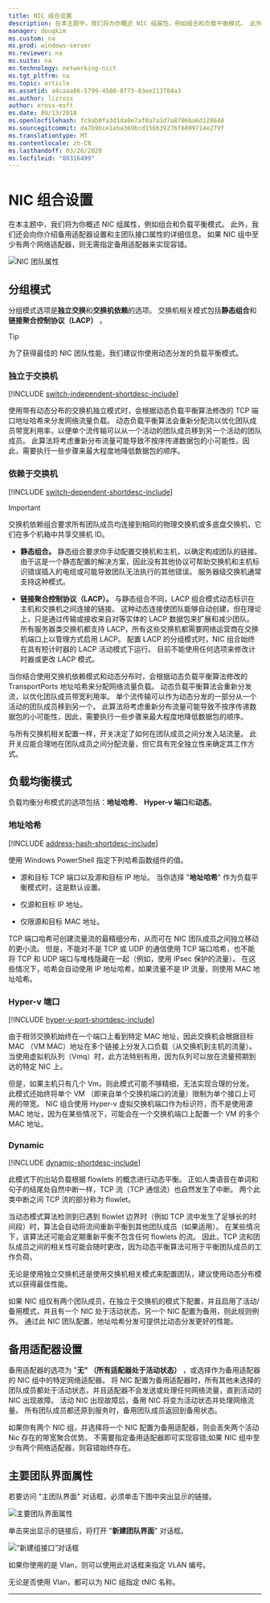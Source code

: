 ```yaml
---
title: NIC 组合设置
description: 在本主题中，我们将为你概述 NIC 组属性，例如组合和负载平衡模式。 此外，我们还会向你介绍备用适配器设置和主团队接口属性的详细信息。 如果 NIC 组中至少有两个网络适配器，则无需指定备用适配器来实现容错。
manager: dougkim
ms.custom: na
ms.prod: windows-server
ms.reviewer: na
ms.suite: na
ms.technology: networking-nict
ms.tgt_pltfrm: na
ms.topic: article
ms.assetid: a4caaa86-5799-4580-8775-03ee213784a3
ms.author: lizross
author: eross-msft
ms.date: 09/13/2018
ms.openlocfilehash: fc9ab0fa3d1da0e7af8a7a1d7a8706ba6d128648
ms.sourcegitcommit: da7b9bce1eba369bcd156639276f6899714e279f
ms.translationtype: MT
ms.contentlocale: zh-CN
ms.lasthandoff: 03/26/2020
ms.locfileid: "80316499"
---
```

# <a name="nic-teaming-settings"></a>NIC 组合设置
在本主题中，我们将为你概述 NIC 组属性，例如组合和负载平衡模式。 此外，我们还会向你介绍备用适配器设置和主团队接口属性的详细信息。 如果 NIC 组中至少有两个网络适配器，则无需指定备用适配器来实现容错。


  
![NIC 团队属性](../../media/Create-a-New-NIC-Team-on-a-Host-Computer-or-VM/nict_06_properties.jpg)  

## <a name="teaming-modes"></a>分组模式 
分组模式选项是**独立交换**和**交换机依赖**的选项。 交换机相关模式包括**静态组合**和**链接聚合控制协议（LACP）** 。 

>[!TIP]
>为了获得最佳的 NIC 团队性能，我们建议你使用动态分发的负载平衡模式。  
  
### <a name="switch-independent"></a>独立于交换机
  
[!INCLUDE [switch-independent-shortdesc-include](../../includes/switch-independent-shortdesc-include.md)] 
  
使用带有动态分布的交换机独立模式时，会根据动态负载平衡算法修改的 TCP 端口地址哈希来分发网络流量负载。 动态负载平衡算法会重新分配流以优化团队成员带宽利用率，以便单个流传输可以从一个活动的团队成员移到另一个活动的团队成员。 此算法将考虑重新分布流量可能导致不按序传递数据包的小可能性，因此，需要执行一些步骤来最大程度地降低数据包的顺序。  
  
### <a name="switch-dependent"></a>依赖于交换机  

[!INCLUDE [switch-dependent-shortdesc-include](../../includes/switch-dependent-shortdesc-include.md)]  
  
> [!IMPORTANT]  
> 交换机依赖组合要求所有团队成员均连接到相同的物理交换机或多底盘交换机，它们在多个机箱中共享交换机 ID。


- **静态组合。** 静态组合要求你手动配置交换机和主机，以确定构成团队的链接。 由于这是一个静态配置的解决方案，因此没有其他协议可帮助交换机和主机标识错误插入的电缆或可能导致团队无法执行的其他错误。 服务器级交换机通常支持这种模式。

- **链接聚合控制协议（LACP）。** 与静态组合不同，LACP 组合模式动态标识在主机和交换机之间连接的链接。 这种动态连接使团队能够自动创建，但在理论上，只是通过传输或接收来自对等实体的 LACP 数据包来扩展和减少团队。 所有服务器类交换机都支持 LACP，所有这些交换机都需要网络运营商在交换机端口上以管理方式启用 LACP。 配置 LACP 的分组模式时，NIC 组合始终在具有短计时器的 LACP 活动模式下运行。  目前不能使用任何选项来修改计时器或更改 LACP 模式。


当你结合使用交换机依赖模式和动态分布时，会根据动态负载平衡算法修改的 TransportPorts 地址哈希来分配网络流量负载。  动态负载平衡算法会重新分发流，以优化团队成员带宽利用率。 单个流传输可以作为动态分发的一部分从一个活动的团队成员移到另一个。 此算法将考虑重新分布流量可能导致不按序传递数据包的小可能性，因此，需要执行一些步骤来最大程度地降低数据包的顺序。  
  
与所有交换机相关配置一样，开关决定了如何在团队成员之间分发入站流量。  此开关应能合理地在团队成员之间分配流量，但它具有完全独立性来确定其工作方式。  


## <a name="load-balancing-modes"></a>负载均衡模式  
负载均衡分布模式的选项包括：**地址哈希**、 **Hyper-v 端口**和**动态**。  
  
### <a name="address-hash"></a>地址哈希
  
[!INCLUDE [address-hash-shortdesc-include](../../includes/address-hash-shortdesc-include.md)]
  
使用 Windows PowerShell 指定下列哈希函数组件的值。  
  
-   源和目标 TCP 端口以及源和目标 IP 地址。 当你选择 "**地址哈希**" 作为负载平衡模式时，这是默认设置。  
  
-   仅源和目标 IP 地址。  
  
-   仅限源和目标 MAC 地址。  
  
TCP 端口哈希可创建流量流的最精细分布，从而可在 NIC 团队成员之间独立移动的更小流。 但是，不能对不是 TCP 或 UDP 的通信使用 TCP 端口哈希，也不能将 TCP 和 UDP 端口与堆栈隐藏在一起（例如，使用 IPsec 保护的流量）。 在这些情况下，哈希会自动使用 IP 地址哈希，如果流量不是 IP 流量，则使用 MAC 地址哈希。  
  
### <a name="hyper-v-port"></a>Hyper-v 端口
  
[!INCLUDE [hyper-v-port-shortdesc-include](../../includes/hyper-v-port-shortdesc-include.md)]  
  
由于相邻交换机始终在一个端口上看到特定 MAC 地址，因此交换机会根据目标 MAC （VM MAC）地址在多个链接上分发入口负载（从交换机到主机的流量）。 当使用虚拟机队列（Vmq）时，此方法特别有用，因为队列可以放在流量预期到达的特定 NIC 上。  
  
但是，如果主机只有几个 Vm，则此模式可能不够精细，无法实现合理的分发。 此模式还始终将单个 VM （即来自单个交换机端口的流量）限制为单个接口上可用的带宽。 NIC 组合使用 Hyper-v 虚拟交换机端口作为标识符，而不是使用源 MAC 地址，因为在某些情况下，可能会在一个交换机端口上配置一个 VM 的多个 MAC 地址。  
  
### <a name="dynamic"></a>Dynamic
  
[!INCLUDE [dynamic-shortdesc-include](../../includes/dynamic-shortdesc-include.md)]
  
此模式下的出站负载根据 flowlets 的概念进行动态平衡。 正如人类语音在单词和句子的结尾处自然中断一样，TCP 流（TCP 通信流）也自然发生了中断。 两个此类中断之间 TCP 流的部分称为 flowlet。  
  
当动态模式算法检测到已遇到 flowlet 边界时（例如 TCP 流中发生了足够长的时间段）时，算法会自动将流间重新平衡到其他团队成员（如果适用）。  在某些情况下，该算法还可能会定期重新平衡不包含任何 flowlets 的流。 因此，TCP 流和团队成员之间的相关性可能会随时更改，因为动态平衡算法可用于平衡团队成员的工作负荷。  
  
无论是使用独立交换机还是使用交换机相关模式来配置团队，建议使用动态分布模式以获得最佳性能。  
  
如果 NIC 组仅有两个团队成员，在独立于交换机的模式下配置，并且启用了活动/备用模式，并且有一个 NIC 处于活动状态，另一个 NIC 配置为备用，则此规则例外。 通过此 NIC 团队配置，地址哈希分发可提供比动态分发更好的性能。  


## <a name="standby-adapter-setting"></a>备用适配器设置  
备用适配器的选项为 "**无" （所有适配器处于活动状态）** ，或选择作为备用适配器的 NIC 组中的特定网络适配器。 将 NIC 配置为备用适配器时，所有其他未选择的团队成员都处于活动状态，并且适配器不会发送或处理任何网络流量，直到活动的 NIC 出现故障。 活动 NIC 出现故障后，备用 NIC 将变为活动状态并处理网络流量。 所有团队成员都还原到服务时，备用团队成员返回到备用状态。  

如果你有两个 NIC 组，并选择将一个 NIC 配置为备用适配器，则会丢失两个活动 Nic 存在的带宽聚合优势。  不需要指定备用适配器即可实现容错;如果 NIC 组中至少有两个网络适配器，则容错始终存在。
 
  
## <a name="primary-team-interface-property"></a>主要团队界面属性  
若要访问 "主团队界面" 对话框，必须单击下图中突出显示的链接。  
  
![主要团队界面属性](../../media/Create-a-New-NIC-Team-on-a-Host-Computer-or-VM/nict_10_primaryteaminterface.jpg)  
  
单击突出显示的链接后，将打开 "**新建团队界面**" 对话框。  
  
![“新建组接口”对话框](../../media/Create-a-New-NIC-Team-on-a-Host-Computer-or-VM/nict_newteaminterface.jpg)  
  
如果你使用的是 Vlan，则可以使用此对话框来指定 VLAN 编号。  
  
无论是否使用 Vlan，都可以为 NIC 组指定 tNIC 名称。  
  


---